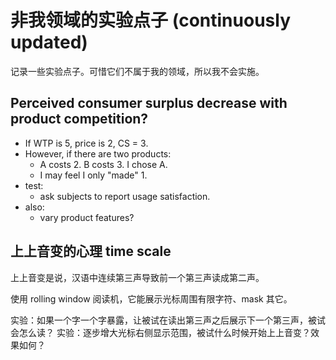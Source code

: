 # 非我领域的实验点子 (continuously updated)
记录一些实验点子。可惜它们不属于我的领域，所以我不会实施。

## Perceived consumer surplus decrease with product competition?
- If WTP is 5, price is 2, CS = 3. 
- However, if there are two products:
  - A costs 2. B costs 3. I chose A. 
  - I may feel I only "made" 1. 
- test: 
  - ask subjects to report usage satisfaction. 
- also:
  - vary product features? 

## 上上音变的心理 time scale
上上音变是说，汉语中连续第三声导致前一个第三声读成第二声。

使用 rolling window 阅读机，它能展示光标周围有限字符、mask 其它。

实验：如果一个字一个字暴露，让被试在读出第三声之后展示下一个第三声，被试会怎么读？
实验：逐步增大光标右侧显示范围，被试什么时候开始上上音变？效果如何？
